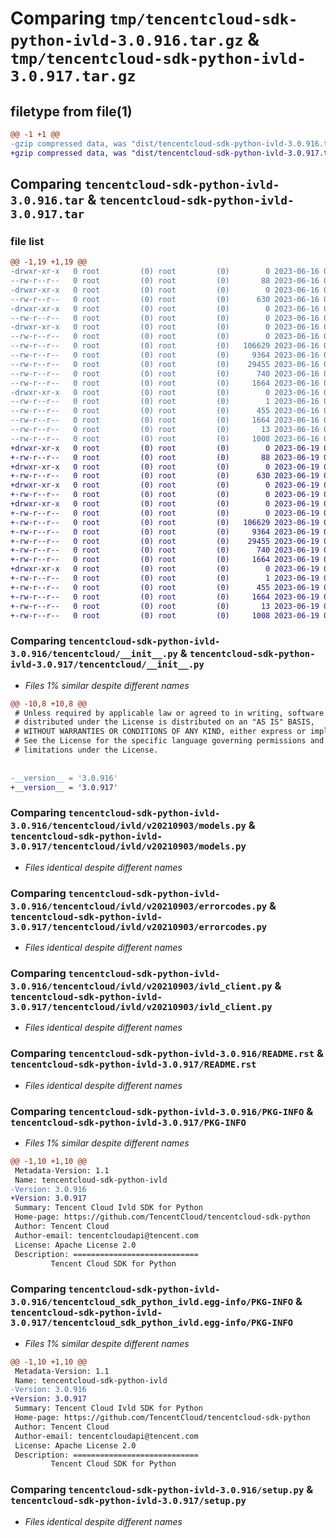 # Comparing `tmp/tencentcloud-sdk-python-ivld-3.0.916.tar.gz` & `tmp/tencentcloud-sdk-python-ivld-3.0.917.tar.gz`

## filetype from file(1)

```diff
@@ -1 +1 @@
-gzip compressed data, was "dist/tencentcloud-sdk-python-ivld-3.0.916.tar", last modified: Fri Jun 16 00:36:24 2023, max compression
+gzip compressed data, was "dist/tencentcloud-sdk-python-ivld-3.0.917.tar", last modified: Mon Jun 19 00:28:10 2023, max compression
```

## Comparing `tencentcloud-sdk-python-ivld-3.0.916.tar` & `tencentcloud-sdk-python-ivld-3.0.917.tar`

### file list

```diff
@@ -1,19 +1,19 @@
-drwxr-xr-x   0 root         (0) root         (0)        0 2023-06-16 00:36:24.000000 tencentcloud-sdk-python-ivld-3.0.916/
--rw-r--r--   0 root         (0) root         (0)       88 2023-06-16 00:36:24.000000 tencentcloud-sdk-python-ivld-3.0.916/setup.cfg
-drwxr-xr-x   0 root         (0) root         (0)        0 2023-06-16 00:36:24.000000 tencentcloud-sdk-python-ivld-3.0.916/tencentcloud/
--rw-r--r--   0 root         (0) root         (0)      630 2023-06-16 00:36:24.000000 tencentcloud-sdk-python-ivld-3.0.916/tencentcloud/__init__.py
-drwxr-xr-x   0 root         (0) root         (0)        0 2023-06-16 00:36:24.000000 tencentcloud-sdk-python-ivld-3.0.916/tencentcloud/ivld/
--rw-r--r--   0 root         (0) root         (0)        0 2023-06-16 00:36:24.000000 tencentcloud-sdk-python-ivld-3.0.916/tencentcloud/ivld/__init__.py
-drwxr-xr-x   0 root         (0) root         (0)        0 2023-06-16 00:36:24.000000 tencentcloud-sdk-python-ivld-3.0.916/tencentcloud/ivld/v20210903/
--rw-r--r--   0 root         (0) root         (0)        0 2023-06-16 00:36:24.000000 tencentcloud-sdk-python-ivld-3.0.916/tencentcloud/ivld/v20210903/__init__.py
--rw-r--r--   0 root         (0) root         (0)   106629 2023-06-16 00:36:24.000000 tencentcloud-sdk-python-ivld-3.0.916/tencentcloud/ivld/v20210903/models.py
--rw-r--r--   0 root         (0) root         (0)     9364 2023-06-16 00:36:24.000000 tencentcloud-sdk-python-ivld-3.0.916/tencentcloud/ivld/v20210903/errorcodes.py
--rw-r--r--   0 root         (0) root         (0)    29455 2023-06-16 00:36:24.000000 tencentcloud-sdk-python-ivld-3.0.916/tencentcloud/ivld/v20210903/ivld_client.py
--rw-r--r--   0 root         (0) root         (0)      740 2023-06-16 00:36:24.000000 tencentcloud-sdk-python-ivld-3.0.916/README.rst
--rw-r--r--   0 root         (0) root         (0)     1664 2023-06-16 00:36:24.000000 tencentcloud-sdk-python-ivld-3.0.916/PKG-INFO
-drwxr-xr-x   0 root         (0) root         (0)        0 2023-06-16 00:36:24.000000 tencentcloud-sdk-python-ivld-3.0.916/tencentcloud_sdk_python_ivld.egg-info/
--rw-r--r--   0 root         (0) root         (0)        1 2023-06-16 00:36:24.000000 tencentcloud-sdk-python-ivld-3.0.916/tencentcloud_sdk_python_ivld.egg-info/dependency_links.txt
--rw-r--r--   0 root         (0) root         (0)      455 2023-06-16 00:36:24.000000 tencentcloud-sdk-python-ivld-3.0.916/tencentcloud_sdk_python_ivld.egg-info/SOURCES.txt
--rw-r--r--   0 root         (0) root         (0)     1664 2023-06-16 00:36:24.000000 tencentcloud-sdk-python-ivld-3.0.916/tencentcloud_sdk_python_ivld.egg-info/PKG-INFO
--rw-r--r--   0 root         (0) root         (0)       13 2023-06-16 00:36:24.000000 tencentcloud-sdk-python-ivld-3.0.916/tencentcloud_sdk_python_ivld.egg-info/top_level.txt
--rw-r--r--   0 root         (0) root         (0)     1008 2023-06-16 00:36:24.000000 tencentcloud-sdk-python-ivld-3.0.916/setup.py
+drwxr-xr-x   0 root         (0) root         (0)        0 2023-06-19 00:28:10.000000 tencentcloud-sdk-python-ivld-3.0.917/
+-rw-r--r--   0 root         (0) root         (0)       88 2023-06-19 00:28:10.000000 tencentcloud-sdk-python-ivld-3.0.917/setup.cfg
+drwxr-xr-x   0 root         (0) root         (0)        0 2023-06-19 00:28:10.000000 tencentcloud-sdk-python-ivld-3.0.917/tencentcloud/
+-rw-r--r--   0 root         (0) root         (0)      630 2023-06-19 00:28:10.000000 tencentcloud-sdk-python-ivld-3.0.917/tencentcloud/__init__.py
+drwxr-xr-x   0 root         (0) root         (0)        0 2023-06-19 00:28:10.000000 tencentcloud-sdk-python-ivld-3.0.917/tencentcloud/ivld/
+-rw-r--r--   0 root         (0) root         (0)        0 2023-06-19 00:28:10.000000 tencentcloud-sdk-python-ivld-3.0.917/tencentcloud/ivld/__init__.py
+drwxr-xr-x   0 root         (0) root         (0)        0 2023-06-19 00:28:10.000000 tencentcloud-sdk-python-ivld-3.0.917/tencentcloud/ivld/v20210903/
+-rw-r--r--   0 root         (0) root         (0)        0 2023-06-19 00:28:10.000000 tencentcloud-sdk-python-ivld-3.0.917/tencentcloud/ivld/v20210903/__init__.py
+-rw-r--r--   0 root         (0) root         (0)   106629 2023-06-19 00:28:10.000000 tencentcloud-sdk-python-ivld-3.0.917/tencentcloud/ivld/v20210903/models.py
+-rw-r--r--   0 root         (0) root         (0)     9364 2023-06-19 00:28:10.000000 tencentcloud-sdk-python-ivld-3.0.917/tencentcloud/ivld/v20210903/errorcodes.py
+-rw-r--r--   0 root         (0) root         (0)    29455 2023-06-19 00:28:10.000000 tencentcloud-sdk-python-ivld-3.0.917/tencentcloud/ivld/v20210903/ivld_client.py
+-rw-r--r--   0 root         (0) root         (0)      740 2023-06-19 00:28:10.000000 tencentcloud-sdk-python-ivld-3.0.917/README.rst
+-rw-r--r--   0 root         (0) root         (0)     1664 2023-06-19 00:28:10.000000 tencentcloud-sdk-python-ivld-3.0.917/PKG-INFO
+drwxr-xr-x   0 root         (0) root         (0)        0 2023-06-19 00:28:10.000000 tencentcloud-sdk-python-ivld-3.0.917/tencentcloud_sdk_python_ivld.egg-info/
+-rw-r--r--   0 root         (0) root         (0)        1 2023-06-19 00:28:10.000000 tencentcloud-sdk-python-ivld-3.0.917/tencentcloud_sdk_python_ivld.egg-info/dependency_links.txt
+-rw-r--r--   0 root         (0) root         (0)      455 2023-06-19 00:28:10.000000 tencentcloud-sdk-python-ivld-3.0.917/tencentcloud_sdk_python_ivld.egg-info/SOURCES.txt
+-rw-r--r--   0 root         (0) root         (0)     1664 2023-06-19 00:28:10.000000 tencentcloud-sdk-python-ivld-3.0.917/tencentcloud_sdk_python_ivld.egg-info/PKG-INFO
+-rw-r--r--   0 root         (0) root         (0)       13 2023-06-19 00:28:10.000000 tencentcloud-sdk-python-ivld-3.0.917/tencentcloud_sdk_python_ivld.egg-info/top_level.txt
+-rw-r--r--   0 root         (0) root         (0)     1008 2023-06-19 00:28:10.000000 tencentcloud-sdk-python-ivld-3.0.917/setup.py
```

### Comparing `tencentcloud-sdk-python-ivld-3.0.916/tencentcloud/__init__.py` & `tencentcloud-sdk-python-ivld-3.0.917/tencentcloud/__init__.py`

 * *Files 1% similar despite different names*

```diff
@@ -10,8 +10,8 @@
 # Unless required by applicable law or agreed to in writing, software
 # distributed under the License is distributed on an "AS IS" BASIS,
 # WITHOUT WARRANTIES OR CONDITIONS OF ANY KIND, either express or implied.
 # See the License for the specific language governing permissions and
 # limitations under the License.
 
 
-__version__ = '3.0.916'
+__version__ = '3.0.917'
```

### Comparing `tencentcloud-sdk-python-ivld-3.0.916/tencentcloud/ivld/v20210903/models.py` & `tencentcloud-sdk-python-ivld-3.0.917/tencentcloud/ivld/v20210903/models.py`

 * *Files identical despite different names*

### Comparing `tencentcloud-sdk-python-ivld-3.0.916/tencentcloud/ivld/v20210903/errorcodes.py` & `tencentcloud-sdk-python-ivld-3.0.917/tencentcloud/ivld/v20210903/errorcodes.py`

 * *Files identical despite different names*

### Comparing `tencentcloud-sdk-python-ivld-3.0.916/tencentcloud/ivld/v20210903/ivld_client.py` & `tencentcloud-sdk-python-ivld-3.0.917/tencentcloud/ivld/v20210903/ivld_client.py`

 * *Files identical despite different names*

### Comparing `tencentcloud-sdk-python-ivld-3.0.916/README.rst` & `tencentcloud-sdk-python-ivld-3.0.917/README.rst`

 * *Files identical despite different names*

### Comparing `tencentcloud-sdk-python-ivld-3.0.916/PKG-INFO` & `tencentcloud-sdk-python-ivld-3.0.917/PKG-INFO`

 * *Files 1% similar despite different names*

```diff
@@ -1,10 +1,10 @@
 Metadata-Version: 1.1
 Name: tencentcloud-sdk-python-ivld
-Version: 3.0.916
+Version: 3.0.917
 Summary: Tencent Cloud Ivld SDK for Python
 Home-page: https://github.com/TencentCloud/tencentcloud-sdk-python
 Author: Tencent Cloud
 Author-email: tencentcloudapi@tencent.com
 License: Apache License 2.0
 Description: ============================
         Tencent Cloud SDK for Python
```

### Comparing `tencentcloud-sdk-python-ivld-3.0.916/tencentcloud_sdk_python_ivld.egg-info/PKG-INFO` & `tencentcloud-sdk-python-ivld-3.0.917/tencentcloud_sdk_python_ivld.egg-info/PKG-INFO`

 * *Files 1% similar despite different names*

```diff
@@ -1,10 +1,10 @@
 Metadata-Version: 1.1
 Name: tencentcloud-sdk-python-ivld
-Version: 3.0.916
+Version: 3.0.917
 Summary: Tencent Cloud Ivld SDK for Python
 Home-page: https://github.com/TencentCloud/tencentcloud-sdk-python
 Author: Tencent Cloud
 Author-email: tencentcloudapi@tencent.com
 License: Apache License 2.0
 Description: ============================
         Tencent Cloud SDK for Python
```

### Comparing `tencentcloud-sdk-python-ivld-3.0.916/setup.py` & `tencentcloud-sdk-python-ivld-3.0.917/setup.py`

 * *Files identical despite different names*

